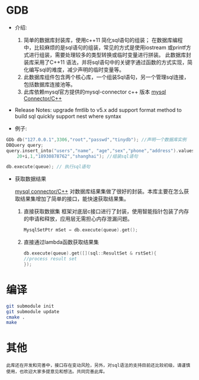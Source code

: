 # GDB

* 介绍:
   1. 简单的数据库封装库，使用c++11 简化sql语句的组装； 在数据库编程中，比较麻烦的是sql语句的组装，常见的方式是使用iostream 或printf方式进行组装，需要处理较多的类型转换或临时变量进行拼装。
     此数据库封装库采用了C++11 语法，并将sql语句中的关键字通过函数的方式实现，简化编写sql的难度，减少声明的临时变量等。 
   2. 此数据库组件包含两个核心库，一个组装Sql语句，另一个管理sql连接，包括数据库连接池等。
   3. 此库依赖mysql官方提供的mysql-connector c++ 版本  [mysql Connector/C++](https://dev.mysql.com/downloads/connector/cpp/)

* Release Notes:
    upgrade fmtlib to v5.x
    add support format method to build sql quickly 
    support nest where syntax 



* 例子: 


```cpp
GDb db("127.0.0.1",3306,"root","passwd","tinydb"); //声明一个数据库实例
DBQuery query; 
query.insert_into("users","name", "age","sex","phone","address").values( name.c_str() ,
    20+i,1,"18930878762","shanghai"); //组装sql语句

db.execute(queue); // 执行sql语句
```

* 获取数据结果

    [mysql connector/C++](https://dev.mysql.com/downloads/connector/cpp/)   对数据库结果集做了很好的封装。本库主要在怎么获取结果集增加了简单的接口，能快速获取结果集。 

    1. 直接获取数据集 
        框架对底层c接口进行了封装，使用智能指针包装了内存的申请和释放，应用层无需担心内存泄漏问题。 

        ```cpp
        MysqlSetPtr mSet = db.execute(queue).get(); 
        ```

    2. 直接通过lambda函数获取结果集
        ```cpp
        db.execute(queue).get([](sql::ResultSet & rstSet){ 
        //process result set 
        }); 
        ```


# 编译

```bash
git submodule init
git submodule update
cmake .
make
```

# 其他
    此库还在开发和完善中，接口存在变动风险，另外，对sql语法的支持目前还比较初级，请谨慎使用，也欢迎大家多提意见和想法。共同完善此库。 
